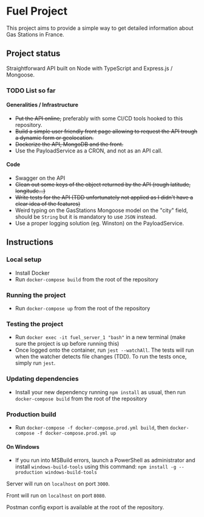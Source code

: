 # Fuel Project

This project aims to provide a simple way to get detailed information about Gas Stations in France.

## Project status

Straightforward API built on Node with TypeScript and Express.js / Mongoose.

### TODO List so far

#### Generalities / Infrastructure

- ~~Put the API online,~~ preferably with some CI/CD tools hooked to this repository.
- ~~Build a simple user friendly front page allowing to request the API trough a dynamic form or geolocation.~~
- ~~Dockerize the API, MongoDB and the front.~~
- Use the PayloadService as a CRON, and not as an API call.

#### Code

- Swagger on the API
- ~~Clean out some keys of the object returned by the API (rough latitude, longitude...)~~
- ~~Write tests for the API (TDD unfortunately not applied as I didn't have a clear idea of the features)~~
- Weird typing on the GasStations Mongoose model on the "city" field, should be `String` but it is mandatory to use `JSON` instead.
- Use a proper logging solution (eg. Winston) on the PayloadService.

## Instructions

### Local setup

- Install Docker
- Run `docker-compose build` from the root of the repository

### Running the project

- Run `docker-compose up` from the root of the repository

### Testing the project

- Run `docker exec -it fuel_server_1 "bash"` in a new terminal (make sure the project is up before running this)
- Once logged onto the container, run `jest --watchAll`. The tests will run when the watcher detects file changes (TDD). To run the tests once, simply run `jest`.

### Updating dependencies

- Install your new dependency running `npm install` as usual, then run `docker-compose build` from the root of the repository

### Production build

- Run `docker-compose -f docker-compose.prod.yml build`, then `docker-compose -f docker-compose.prod.yml up`

#### On Windows

- If you run into MSBuild errors, launch a PowerShell as administrator and install `windows-build-tools` using this command: `npm install -g --production windows-build-tools`

Server will run on `localhost` on port `3000`.

Front will run on `localhost` on port `8080`.

Postman config export is available at the root of the repository.
